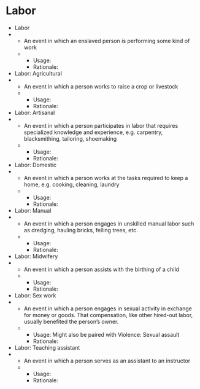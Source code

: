 # Labor

* Labor
*
  * An event in which an enslaved person is performing some kind of work
  *
    * Usage:
    * Rationale:
* Labor: Agricultural
*
  * An event in which a person works to raise a crop or livestock
  *
    * Usage:
    * Rationale:
* Labor: Artisanal
*
  * An event in which a person participates in labor that requires specialized knowledge and experience, e.g. carpentry, blacksmithing, tailoring, shoemaking
  *
    * Usage:
    * Rationale:
* Labor: Domestic
*
  * An event in which a person works at the tasks required to keep a home, e.g. cooking, cleaning, laundry
  *
    * Usage:
    * Rationale:
* Labor: Manual
*
  * An event in which a person engages in unskilled manual labor such as dredging, hauling bricks, felling trees, etc.
  *
    * Usage:
    * Rationale:
* Labor: Midwifery
*
  * An event in which a person assists with the birthing of a child
  *
    * Usage:
    * Rationale:
* Labor: Sex work
*
  * An event in which a person engages in sexual activity in exchange for money or goods. That compensation, like other hired-out labor, usually benefited the person’s owner.
  *
    * Usage: Might also be paired with Violence: Sexual assault
    * Rationale:
* Labor: Teaching assistant
*
  * An event in which a person serves as an assistant to an instructor
  *
    * Usage:
    * Rationale:
